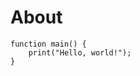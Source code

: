 # About

``` luau linenums="1" title="test.luau"
function main() {
    print("Hello, world!");
}
```
